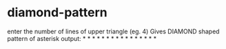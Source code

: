 # diamond-pattern
enter the number of lines of upper triangle (eg. 4) 
Gives DIAMOND shaped pattern of asterisk
output:     *
           * *
          * * *
         * * * *
          * * *
           * *
            *
